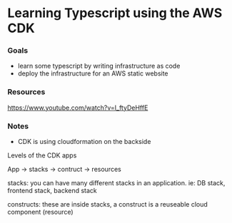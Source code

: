 # Learning Typescript using the AWS CDK

### Goals
- learn some typescript by writing infrastructure as code 
- deploy the infrastructure for an AWS static website  

### Resources 

https://www.youtube.com/watch?v=I_ftyDeHffE


### Notes 
- CDK is using cloudformation on the backside 

Levels of the CDK apps 

App -> stacks -> contruct -> resources 

stacks: you can have many different stacks in an application. ie: DB stack, frontend stack, backend stack

constructs: these are inside stacks, a construct is a reuseable cloud component (resource)